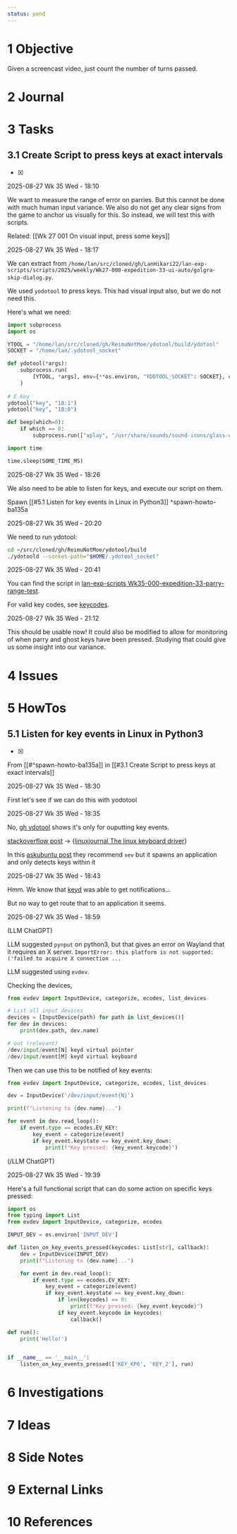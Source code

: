 ```yaml
---
status: pend
---
```

# 1 Objective

Given a screencast video, just count the number of turns passed.

# 2 Journal

# 3 Tasks
## 3.1 Create Script to press keys at exact intervals

- [x] 

2025-08-27 Wk 35 Wed - 18:10

We want to measure the range of error on parries. But this cannot be done with much human input variance. We also do not get any clear signs from the game to anchor us visually for this. So instead, we will test this with scripts.

Related: [[Wk 27 001 On visual input, press some keys]]

2025-08-27 Wk 35 Wed - 18:17

We can extract from `/home/lan/src/cloned/gh/LanHikari22/lan-exp-scripts/scripts/2025/weekly/Wk27-000-expedition-33-ui-auto/golgra-skip-dialog.py`. 

We used `yodotool` to press keys. This had visual input also, but we do not need this.

Here's what we need:

```python
import subprocess
import os

YTOOL = "/home/lan/src/cloned/gh/ReimuNotMoe/ydotool/build/ydotool"
SOCKET = "/home/lan/.ydotool_socket"

def ydotool(*args):
    subprocess.run(
        [YTOOL, *args], env={**os.environ, "YDOTOOL_SOCKET": SOCKET}, check=True
    )
	
# E Key
ydotool("key", "18:1")
ydotool("key", "18:0")

def beep(which=0):
    if which == 0:
        subprocess.run(["aplay", "/usr/share/sounds/sound-icons/glass-water-1.wav"])
```

```python
import time

time.sleep(SOME_TIME_MS)
```

2025-08-27 Wk 35 Wed - 18:26

We also need to be able to listen for keys, and execute our script on them.

Spawn [[#5.1 Listen for key events in Linux in Python3]] ^spawn-howto-ba135a

2025-08-27 Wk 35 Wed - 20:20

We need to run ydotool:

```sh
cd ~/src/cloned/gh/ReimuNotMoe/ydotool/build
./ydotoold --socket-path="$HOME/.ydotool_socket"
```

2025-08-27 Wk 35 Wed - 20:41

You can find the script in [lan-exp-scripts Wk35-000-expedition-33-parry-range-test](https://github.com/LanHikari22/lan-exp-scripts/tree/main/scripts/2025/weekly/Wk35-000-expedition-33-parry-range-test).

For valid key codes, see [keycodes](https://pickpj.github.io/keycodes.html).

2025-08-27 Wk 35 Wed - 21:12

This should be usable now! It could also be modified to allow for monitoring of when parry and ghost keys have been pressed. Studying that could give us some insight into our variance.

# 4 Issues

# 5 HowTos

## 5.1 Listen for key events in Linux in Python3

- [x] 

From [[#^spawn-howto-ba135a]] in [[#3.1 Create Script to press keys at exact intervals]]

2025-08-27 Wk 35 Wed - 18:30

First let's see if we can do this with yodotool

2025-08-27 Wk 35 Wed - 18:35

No, [gh ydotool](https://github.com/ReimuNotMoe/ydotool) shows it's only for ouputting key events.

[stackoverflow post](https://stackoverflow.com/questions/1409216/receiving-key-press-and-key-release-events-in-linux-terminal-applications) -> {[linuxjournal The linux keyboard driver](https://www.linuxjournal.com/article/1080)}

In this [askubuntu post](https://askubuntu.com/questions/1197651/ubuntu-show-what-keys-are-pressed-in-real-time) they recommend `xev` but it spawns an application and only detects keys within it

2025-08-27 Wk 35 Wed - 18:43

Hmm. We know that [keyd](https://github.com/rvaiya/keyd) was able to get notifications...

But no way to get route that to an application it seems.

2025-08-27 Wk 35 Wed - 18:59

(LLM ChatGPT)

LLM suggested `pynput` on python3, but that gives an error on Wayland that it requires an X server. `ImportError: this platform is not supported: ('failed to acquire X connection ...`

LLM suggested using `evdev`.

Checking the devices,

```python
from evdev import InputDevice, categorize, ecodes, list_devices

# List all input devices
devices = [InputDevice(path) for path in list_devices()]
for dev in devices:
    print(dev.path, dev.name)

# out (relevant)
/dev/input/event[N] keyd virtual pointer
/dev/input/event[M] keyd virtual keyboard
```

Then we can use this to be notified of key events:

```python
from evdev import InputDevice, categorize, ecodes, list_devices

dev = InputDevice('/dev/input/event{N}')

print(f"Listening to {dev.name}...")

for event in dev.read_loop():
    if event.type == ecodes.EV_KEY:
        key_event = categorize(event)
        if key_event.keystate == key_event.key_down:
            print(f"Key pressed: {key_event.keycode}")

```

(/LLM ChatGPT)

2025-08-27 Wk 35 Wed - 19:39

Here's a full functional script that can do some action on specific keys pressed:

```python
import os
from typing import List
from evdev import InputDevice, categorize, ecodes

INPUT_DEV = os.environ['INPUT_DEV']

def listen_on_key_events_pressed(keycodes: List[str], callback):
    dev = InputDevice(INPUT_DEV)
    print(f"Listening to {dev.name}...")

    for event in dev.read_loop():
        if event.type == ecodes.EV_KEY:
            key_event = categorize(event)
            if key_event.keystate == key_event.key_down:
                if len(keycodes) == 0:
                    print(f"Key pressed: {key_event.keycode}")
                if key_event.keycode in keycodes:
                    callback()

def run():
    print('Hello!')


if __name__ == '__main__':
    listen_on_key_events_pressed(['KEY_KP6', 'KEY_2'], run)
```

# 6 Investigations

# 7 Ideas

# 8 Side Notes
# 9 External Links

# 10 References